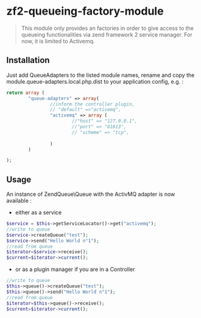 zf2-queueing-factory-module
===========================
> This module only provides an factories in order to give access to the queueing functionalities via zend framework 2 service manager.
> For now, it is limited to Activemq.

## Installation

Just add QueueAdapters to the listed module names, rename and copy the module.queue-adapters.local.php.dist to your application config, e.g. :

```php
return array (
		"queue-adapters" => array(
				//inform the controller plugin, 
				// "default" =>"activemq",
				"activemq" => array (
						//"host" => "127.0.0.1",
						//"port" => "61613",
						// "scheme" => "tcp",
						
				)
		)

);
```


## Usage

An instance of ZendQueue\Queue with the ActivMQ adapter is now available :

* either as a service 

```php
$service = $this->getServiceLocator()->get("activemq");
//write to queue
$service->createQueue("test");
$service->send("Hello World n°1");
//read from queue
$iterator=$service->receive();
$current=$iterator->current();
```

* or as a plugin manager if you are in a Controller

```php
//write to queue
$this->queue()->createQueue("test");
$this->queue()->send("Hello World n°1");
//read from queue
$iterator=$this->queue()->receive();
$current=$iterator->current();
```



 
